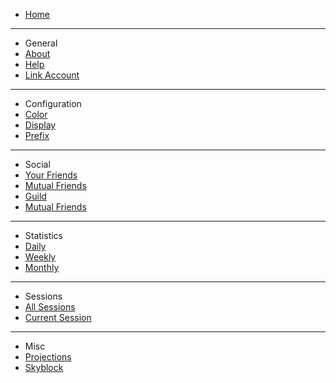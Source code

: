 - [Home](/)
---
- General
- [About](general/about.md)
- [Help](general/help.md)
- [Link Account](conf/link.md)
---
- Configuration
- [Color](conf/color.md)
- [Display](conf/display.md)
- [Prefix](conf/prefix.md)
---
- Social
- [Your Friends](social/friends.md)
- [Mutual Friends](social/mutual_friends.md)
- [Guild](social/guild.md)
- [Mutual Friends](social/mutual_friends.md)
---
- Statistics
- [Daily](stats/daily.md)
- [Weekly](stats/weekly.md)
- [Monthly](stats/monthly.md)
---
- Sessions
- [All Sessions](sessions/sessions.md)
- [Current Session](sessions/session.md)
---
- Misc
- [Projections](misc/projections.md)
- [Skyblock](misc/skyblock.md)
